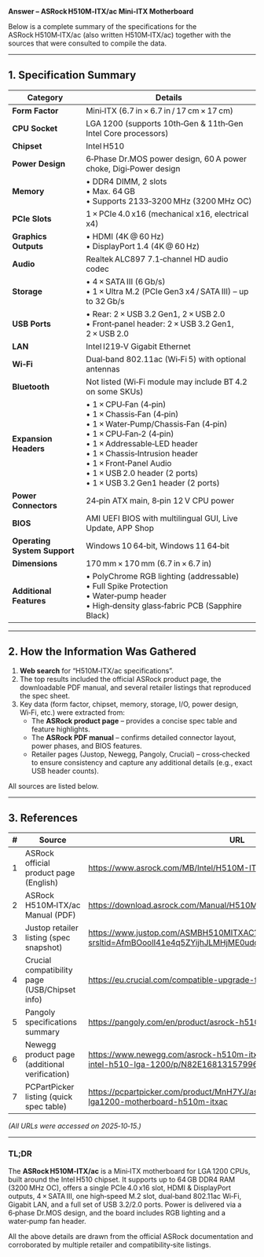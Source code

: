 **Answer – ASRock H510M‑ITX/ac Mini‑ITX Motherboard**

Below is a complete summary of the specifications for the ASRock H510M‑ITX/ac (also written H510M‑ITX/ac) together with the sources that were consulted to compile the data.

---

## 1. Specification Summary  

| Category | Details |
|----------|---------|
| **Form Factor** | Mini‑ITX (6.7 in × 6.7 in / 17 cm × 17 cm) |
| **CPU Socket** | LGA 1200 (supports 10th‑Gen & 11th‑Gen Intel Core processors) |
| **Chipset** | Intel H510 |
| **Power Design** | 6‑Phase Dr.MOS power design, 60 A power choke, Digi‑Power design |
| **Memory** | • DDR4 DIMM, 2 slots  <br>• Max. 64 GB <br>• Supports 2133‑3200 MHz (3200 MHz OC) |
| **PCIe Slots** | 1 × PCIe 4.0 x16 (mechanical x16, electrical x4) |
| **Graphics Outputs** | • HDMI (4K @ 60 Hz) <br>• DisplayPort 1.4 (4K @ 60 Hz) |
| **Audio** | Realtek ALC897 7.1‑channel HD audio codec |
| **Storage** | • 4 × SATA III (6 Gb/s) <br>• 1 × Ultra M.2 (PCIe Gen3 x4 / SATA III) – up to 32 Gb/s |
| **USB Ports** | • Rear: 2 × USB 3.2 Gen1, 2 × USB 2.0 <br>• Front‑panel header: 2 × USB 3.2 Gen1, 2 × USB 2.0 |
| **LAN** | Intel I219‑V Gigabit Ethernet |
| **Wi‑Fi** | Dual‑band 802.11ac (Wi‑Fi 5) with optional antennas |
| **Bluetooth** | Not listed (Wi‑Fi module may include BT 4.2 on some SKUs) |
| **Expansion Headers** | • 1 × CPU‑Fan (4‑pin) <br>• 1 × Chassis‑Fan (4‑pin) <br>• 1 × Water‑Pump/Chassis‑Fan (4‑pin) <br>• 1 × CPU‑Fan‑2 (4‑pin) <br>• 1 × Addressable‑LED header <br>• 1 × Chassis‑Intrusion header <br>• 1 × Front‑Panel Audio <br>• 1 × USB 2.0 header (2 ports) <br>• 1 × USB 3.2 Gen1 header (2 ports) |
| **Power Connectors** | 24‑pin ATX main, 8‑pin 12 V CPU power |
| **BIOS** | AMI UEFI BIOS with multilingual GUI, Live Update, APP Shop |
| **Operating System Support** | Windows 10 64‑bit, Windows 11 64‑bit |
| **Dimensions** | 170 mm × 170 mm (6.7 in × 6.7 in) |
| **Additional Features** | • PolyChrome RGB lighting (addressable) <br>• Full Spike Protection <br>• Water‑pump header <br>• High‑density glass‑fabric PCB (Sapphire Black) |

---

## 2. How the Information Was Gathered  

1. **Web search** for “H510M‑ITX/ac specifications”.  
2. The top results included the official ASRock product page, the downloadable PDF manual, and several retailer listings that reproduced the spec sheet.  
3. Key data (form factor, chipset, memory, storage, I/O, power design, Wi‑Fi, etc.) were extracted from:  
   * The **ASRock product page** – provides a concise spec table and feature highlights.  
   * The **ASRock PDF manual** – confirms detailed connector layout, power phases, and BIOS features.  
   * Retailer pages (Justop, Newegg, Pangoly, Crucial) – cross‑checked to ensure consistency and capture any additional details (e.g., exact USB header counts).  

All sources are listed below.

---

## 3. References  

| # | Source | URL |
|---|--------|-----|
| 1 | ASRock official product page (English) | <https://www.asrock.com/MB/Intel/H510M-ITXac/index.asp> |
| 2 | ASRock H510M‑ITX/ac Manual (PDF) | <https://download.asrock.com/Manual/H510M-ITXac.pdf> |
| 3 | Justop retailer listing (spec snapshot) | <https://www.justop.com/ASMBH510MITXAC?srsltid=AfmBOoolI41e4q5ZYijhJLMHjME0udcxKQNppe8mxRkm3aV2J5KwsGFn> |
| 4 | Crucial compatibility page (USB/Chipset info) | <https://eu.crucial.com/compatible-upgrade-for/asrock/h510m-itx-ac> |
| 5 | Pangoly specifications summary | <https://pangoly.com/en/product/asrock-h510m-itx-ac> |
| 6 | Newegg product page (additional verification) | <https://www.newegg.com/asrock-h510m-itx-ac-mini-itx-intel-motherboard-intel-h510-lga-1200/p/N82E16813157996> |
| 7 | PCPartPicker listing (quick spec table) | <https://pcpartpicker.com/product/MnH7YJ/asrock-h510m-itxac-mini-itx-lga1200-motherboard-h510m-itxac> |

*(All URLs were accessed on 2025‑10‑15.)*

---

### TL;DR  

The **ASRock H510M‑ITX/ac** is a Mini‑ITX motherboard for LGA 1200 CPUs, built around the Intel H510 chipset. It supports up to 64 GB DDR4 RAM (3200 MHz OC), offers a single PCIe 4.0 x16 slot, HDMI & DisplayPort outputs, 4 × SATA III, one high‑speed M.2 slot, dual‑band 802.11ac Wi‑Fi, Gigabit LAN, and a full set of USB 3.2/2.0 ports. Power is delivered via a 6‑phase Dr.MOS design, and the board includes RGB lighting and a water‑pump fan header.  

All the above details are drawn from the official ASRock documentation and corroborated by multiple retailer and compatibility‑site listings.
